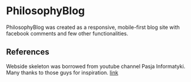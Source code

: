 # PhilosophyBlog

PhilosophyBlog was created as a responsive, mobile-first blog site with facebook comments and few other functionalities.

## References
 Webside skeleton was borrowed from youtube channel Pasja Informatyki. Many thanks to those guys for inspiration.
 [link](https://www.youtube.com/watch?v=VpwfcSSdODU)
